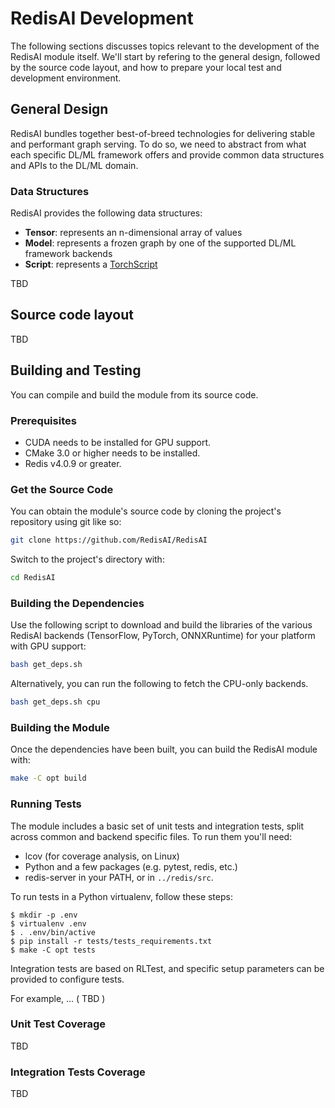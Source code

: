 # RedisAI Development

The following sections discusses topics relevant to the development of the RedisAI module itself. We'll start by refering to the general design, followed by the source code layout, and how to prepare your local test and development environment.

## General Design

RedisAI bundles together best-of-breed technologies for delivering stable and performant graph serving. To do so, we need to abstract from what each specific DL/ML framework offers and provide common data structures and APIs to the DL/ML domain.

### Data Structures
RedisAI provides the following data structures:

* **Tensor**: represents an n-dimensional array of values
* **Model**: represents a frozen graph by one of the supported DL/ML framework backends
* **Script**: represents a [TorchScript](https://pytorch.org/docs/stable/jit.html)

TBD

## Source code layout

TBD

## Building and Testing
You can compile and build the module from its source code.

### Prerequisites
* CUDA needs to be installed for GPU support.
* CMake 3.0 or higher needs to be installed.
* Redis v4.0.9 or greater.

### Get the Source Code
You can obtain the module's source code by cloning the project's repository using git like so:

```sh
git clone https://github.com/RedisAI/RedisAI
```

Switch to the project's directory with:

```sh
cd RedisAI
```

### Building the Dependencies
Use the following script to download and build the libraries of the various RedisAI backends (TensorFlow, PyTorch, ONNXRuntime) for your platform with GPU support:

```sh
bash get_deps.sh
```

Alternatively, you can run the following to fetch the CPU-only backends.

```sh
bash get_deps.sh cpu
```

### Building the Module
Once the dependencies have been built, you can build the RedisAI module with:

```sh
make -C opt build
```

### Running Tests

The module includes a basic set of unit tests and integration tests, split across common and backend specific files. To run
them you'll need:

* lcov (for coverage analysis, on Linux)
* Python and a few packages (e.g. pytest, redis, etc.)
* redis-server in your PATH, or in `../redis/src`.

To run tests in a Python virtualenv, follow these steps:

    $ mkdir -p .env
    $ virtualenv .env
    $ . .env/bin/active
    $ pip install -r tests/tests_requirements.txt
    $ make -C opt tests

Integration tests are based on RLTest, and specific setup parameters can be provided
to configure tests.

For example, ... ( TBD )

### Unit Test Coverage

TBD

### Integration Tests Coverage

TBD 

